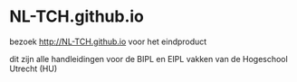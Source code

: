# NL-TCH.github.io

bezoek http://NL-TCH.github.io voor het eindproduct

dit zijn alle handleidingen voor de BIPL en EIPL vakken van de Hogeschool Utrecht (HU)
